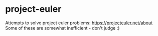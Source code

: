 # project-euler
Attempts to solve project euler problems: https://projecteuler.net/about
Some of these are somewhat inefficient - don't judge :)
